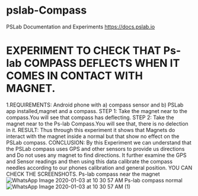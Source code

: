 # pslab-Compass
PSLab Documentation and Experiments https://docs.pslab.io
# EXPERIMENT TO CHECK THAT Ps-lab COMPASS DEFLECTS WHEN IT COMES IN CONTACT WITH MAGNET.
1.REQUIREMENTS:
Android phone with a) compass sensor and b) PSLab app installed,magnet and a compass.
STEP 1:
Take the magnet near to the compass.You will see that compass has deflecting.
STEP 2:
Take the magnet near to the Ps-lab Compass.You will see that, there is no delection in it.
RESULT:
Thus through this experiment it shows that Magnets do interact with the magnet inside a normal but that show no effect on the PSLab compass.
CONCLUSION:
By this Experiment we can understand that the PSLab compass uses GPS and other sensors to provide us directions and Do not uses any magnet to find directions. It further examine the GPS and Sensor readings and then using this data calibrate the compass needles according to our phones calibration and general position.
YOU CAN CHECK THE SCREENSHOTS.
Ps-lab compass near the magnet
![WhatsApp Image 2020-01-03 at 10 30 57 AM](https://user-images.githubusercontent.com/58810632/71708067-9313e680-2e14-11ea-916b-ca6292d48647.jpeg)
Ps-lab compass normal
![WhatsApp Image 2020-01-03 at 10 30 57 AM (1)](https://user-images.githubusercontent.com/58810632/71708102-d4a49180-2e14-11ea-8731-1bd64660709b.jpeg)
